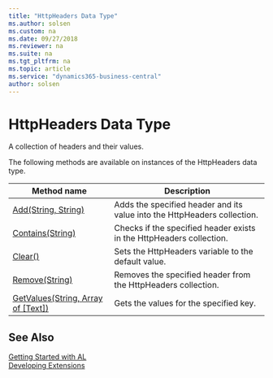 ```yaml
---
title: "HttpHeaders Data Type"
ms.author: solsen
ms.custom: na
ms.date: 09/27/2018
ms.reviewer: na
ms.suite: na
ms.tgt_pltfrm: na
ms.topic: article
ms.service: "dynamics365-business-central"
author: solsen
---
```

[//]: # (START>DO_NOT_EDIT)
[//]: # (IMPORTANT:Do not edit any of the content between here and the END>DO_NOT_EDIT.)
[//]: # (Any modifications should be made in the .resx files in the ModernDev repo.)
# HttpHeaders Data Type
A collection of headers and their values.


The following methods are available on instances of the HttpHeaders data type.

|Method name|Description|
|-----------|-----------|
|[Add(String, String)](httpheaders-add-method.md)|Adds the specified header and its value into the HttpHeaders collection.|
|[Contains(String)](httpheaders-contains-method.md)|Checks if the specified header exists in the HttpHeaders collection.|
|[Clear()](httpheaders-clear-method.md)|Sets the HttpHeaders variable to the default value.|
|[Remove(String)](httpheaders-remove-method.md)|Removes the specified header from the HttpHeaders collection.|
|[GetValues(String, Array of [Text])](httpheaders-getvalues-method.md)|Gets the values for the specified key.|

[//]: # (IMPORTANT: END>DO_NOT_EDIT)
## See Also
[Getting Started with AL](../devenv-get-started.md)  
[Developing Extensions](../devenv-dev-overview.md)  